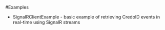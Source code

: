 #Examples

* SignalRClientExample - basic example of retrieving CredoID events in real-time using SignalR streams
